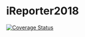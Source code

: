 
# iReporter2018

[![Coverage Status](https://coveralls.io/repos/github/scott-kenya/iReporter2018/badge.svg?branch=master)](https://coveralls.io/github/scott-kenya/iReporter2018?branch=master)